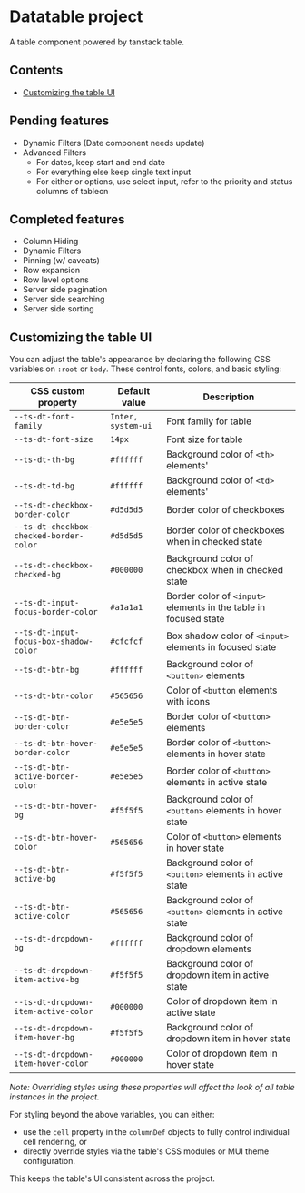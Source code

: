 # Datatable project

A table component powered by tanstack table.

## Contents

- [Customizing the table UI](#customizing-the-table-ui)

## Pending features

- Dynamic Filters (Date component needs update)
- Advanced Filters
  - For dates, keep start and end date
  - For everything else keep single text input
  - For either or options, use select input, refer to the priority and status columns of tablecn

## Completed features

- Column Hiding
- Dynamic Filters
- Pinning (w/ caveats)
- Row expansion
- Row level options
- Server side pagination
- Server side searching
- Server side sorting

## Customizing the table UI

You can adjust the table's appearance by declaring the following CSS variables on `:root` or `body`. These control fonts, colors, and basic styling:

| CSS custom property                     | Default value      | Description                                                      |
| --------------------------------------- | ------------------ | ---------------------------------------------------------------- |
| `--ts-dt-font-family`                   | `Inter, system-ui` | Font family for table                                            |
| `--ts-dt-font-size`                     | `14px`             | Font size for table                                              |
| `--ts-dt-th-bg`                         | `#ffffff`          | Background color of `<th>` elements'                             |
| `--ts-dt-td-bg`                         | `#ffffff`          | Background color of `<td>` elements'                             |
| `--ts-dt-checkbox-border-color`         | `#d5d5d5`          | Border color of checkboxes                                       |
| `--ts-dt-checkbox-checked-border-color` | `#d5d5d5`          | Border color of checkboxes when in checked state                 |
| `--ts-dt-checkbox-checked-bg`           | `#000000`          | Background color of checkbox when in checked state               |
| `--ts-dt-input-focus-border-color`      | `#a1a1a1`          | Border color of `<input>` elements in the table in focused state |
| `--ts-dt-input-focus-box-shadow-color`  | `#cfcfcf`          | Box shadow color of `<input>` elements in focused state          |
| `--ts-dt-btn-bg`                        | `#ffffff`          | Background color of `<button>` elements                          |
| `--ts-dt-btn-color`                     | `#565656`          | Color of `<button` elements with icons                           |
| `--ts-dt-btn-border-color`              | `#e5e5e5`          | Border color of `<button>` elements                              |
| `--ts-dt-btn-hover-border-color`        | `#e5e5e5`          | Border color of `<button>` elements in hover state               |
| `--ts-dt-btn-active-border-color`       | `#e5e5e5`          | Border color of `<button>` elements in active state              |
| `--ts-dt-btn-hover-bg`                  | `#f5f5f5`          | Background color of `<button>` elements in hover state           |
| `--ts-dt-btn-hover-color`               | `#565656`          | Color of `<button>` elements in hover state                      |
| `--ts-dt-btn-active-bg`                 | `#f5f5f5`          | Background color of `<button>` elements in active state          |
| `--ts-dt-btn-active-color`              | `#565656`          | Background color of `<button>` elements in active state          |
| `--ts-dt-dropdown-bg`                   | `#ffffff`          | Background color of dropdown elements                            |
| `--ts-dt-dropdown-item-active-bg`       | `#f5f5f5`          | Background color of dropdown item in active state                |
| `--ts-dt-dropdown-item-active-color`    | `#000000`          | Color of dropdown item in active state                           |
| `--ts-dt-dropdown-item-hover-bg`        | `#f5f5f5`          | Background color of dropdown item in hover state                 |
| `--ts-dt-dropdown-item-hover-color`     | `#000000`          | Color of dropdown item in hover state                            |

_Note: Overriding styles using these properties will affect the look of all table instances in the project._

For styling beyond the above variables, you can either:

- use the `cell` property in the `columnDef` objects to fully control individual cell rendering, or
- directly override styles via the table's CSS modules or MUI theme configuration.

This keeps the table's UI consistent across the project.
